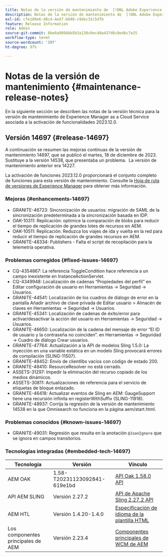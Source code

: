 ```yaml
---
title: Notas de la versión de mantenimiento de  [!DNL Adobe Experience Manager]  as a Cloud Service asociada con la activación de funcionalidades 2023.12.0.
description: Notas de la versión de mantenimiento de  [!DNL Adobe Experience Manager]  as a Cloud Service asociada con la activación de funcionalidades 2023.12.0.
exl-id: cfe189e6-d8c4-4ed7-b040-c9dec31c5dfb
feature: Release Information
role: Admin
source-git-commit: 8be0a9894bb5b3a138c0ec40a437d6c8e4bc7e25
workflow-type: tm+mt
source-wordcount: '397'
ht-degree: 97%

---
```


# Notas de la versión de mantenimiento {#maintenance-release-notes}

En la siguiente sección se describen las notas de la versión técnica para la versión de mantenimiento de Experience Manager as a Cloud Service asociada a la activación de funcionalidades 2023.12.0.

## Versión 14697 {#release-14697}

A continuación se resumen las mejoras continuas de la versión de mantenimiento 14697, que se publicó el martes, 18 de diciembre de 2023. Sustituye a la versión 14538, que presentaba un problema.  La versión de mantenimiento anterior era 14227.

La activación de funciones 2023.12.0 proporcionará el conjunto completo de funciones para esta versión de mantenimiento. Consulte la [Hoja de ruta de versiones de Experience Manager](https://experienceleague.adobe.com/docs/experience-manager-release-information/aem-release-updates/update-releases-roadmap.html?lang=es) para obtener más información.

### Mejoras {#enhancements-14697}

* GRANITE-46723: Sincronización de usuarios: migración de SAML de la sincronización predeterminada a la sincronización basada en IDP.
* OAK-10311: Replicación: optimice la comparación de blobs para reducir el tiempo de replicación de grandes lotes de recursos en AEM.
* OAK-10511: Replicación: Reduzca los viajes de ida y vuelta en la red para reducir el tiempo de replicación de grandes recursos en AEM.
* GRANITE-48334: Publishers - Falta el script de recopilación para la telemetría operativa.

### Problemas corregidos {#fixed-issues-14697}

* CQ-4354867: La referencia ToggleCondition hace referencia a un campo inexistente en InstanceActionServlet.
* CQ-4349948: Localización de cadenas “Propiedades del perfil” en Editar configuración de usuario en Herramientas → Seguridad → Usuarios.
* GRANITE-44541: Localización de los cuadros de diálogo de error en la pantalla Añadir archivo de clave privada de Editar usuario > Almacén de claves en Herramientas → Seguridad → Usuarios.
* GRANITE-45341: Localización de cadenas de éxito/error para activar/desactivar la acción del usuario en Herramientas → Seguridad → Usuarios.
* GRANITE-46650: Localización de la cadena del mensaje de error “El ID de usuario y la contraseña no coinciden”. en Herramientas → Seguridad → Cuadro de diálogo Crear usuarios.
* GRANITE-47764: Actualización a la API de modelos Sling 1.5.0: La inyección en una variable estática en un modelo Sling provocará errores de compilación (SLING-11507).
* GRANITE-48452: Envío de clientlibs vacíos con código de estado 200.
* GRANITE-48410: ResourceResolver no está cerrado.
* ASSETS-31297: Impedir la eliminación del recurso copiado de los medios dinámicos.
* ASSETS-30811: Actualizaciones de referencia para el servicio de etiquetas de bloque enlazado.
* GRANITE-46418: Actualizar eventos de Sling en AEM: GaugeSupport tiene una recursión infinita en registerWithSuffix (SLING-11918).
* GRANITE-48937: Corrija la regresión de la versión de mantenimiento 14538 en la que Omnisearch no funciona en la página aem/start.html.

### Problemas conocidos {#known-issues-14697}

* GRANITE-49031: Regresión que resulta en la anotación `@JsonIgnore` que se ignora en campos transitorios.

### Tecnologías integradas {#embedded-tech-14697}

| Tecnología | Versión | Vínculo |
|---|---|---|
| AEM OAK | 1.58-T20231123092841-619e1bd | [API Oak 1.58.0 API](https://www.javadoc.io/doc/org.apache.jackrabbit/oak-api/1.58.0/index.html) |
| API AEM SLING | Versión 2.27.2 | [API de Apache Sling 2.27.2 API](https://www.javadoc.io/doc/org.apache.sling/org.apache.sling.api/latest/index.html) |
| AEM HTL | Versión 1.4.20-1.4.0 | [Especificación de idioma de la plantilla HTML](https://github.com/adobe/htl-spec) |
| Los componentes principales de AEM | Versión 2.23.4 | [Componentes principales de WCM de AEM](https://github.com/adobe/aem-core-wcm-components) |

